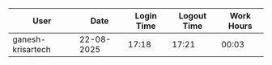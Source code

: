 | User | Date | Login Time | Logout Time | Work Hours |
|------|------|------------|-------------|------------|
| ganesh-krisartech | 22-08-2025 | 17:18 | 17:21 | 00:03 |
